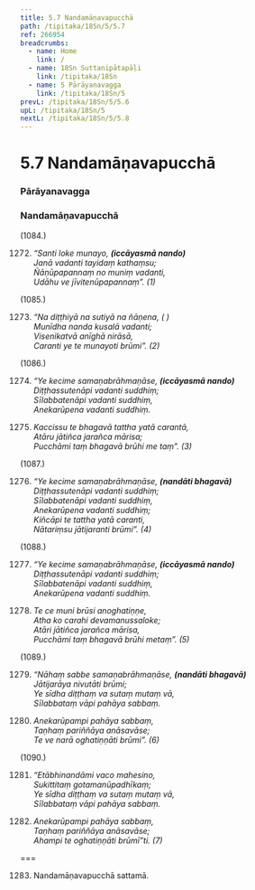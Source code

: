 ```yaml
---
title: 5.7 Nandamāṇavapucchā
path: /tipitaka/18Sn/5/5.7
ref: 266954
breadcrumbs:
  - name: Home
    link: /
  - name: 18Sn Suttanipātapāḷi
    link: /tipitaka/18Sn
  - name: 5 Pārāyanavagga
    link: /tipitaka/18Sn/5
prevL: /tipitaka/18Sn/5/5.6
upL: /tipitaka/18Sn/5
nextL: /tipitaka/18Sn/5/5.8
---
```


# 5.7 Nandamāṇavapucchā

### Pārāyanavagga

### Nandamāṇavapucchā

(1084.)

1272. _“Santi loke munayo, __(iccāyasmā nando)___  
_Janā vadanti tayidaṃ kathaṃsu;_  
_Ñāṇūpapannaṃ no muniṃ vadanti,_  
_Udāhu ve jīvitenūpapannaṃ”. (1)_  


(1085.)

1273. _“Na diṭṭhiyā na sutiyā na ñāṇena, ( )_  
_Munīdha nanda kusalā vadanti;_  
_Visenikatvā anīghā nirāsā,_  
_Caranti ye te munayoti brūmi”. (2)_  


(1086.)

1274. _“Ye kecime samaṇabrāhmaṇāse, __(iccāyasmā nando)___  
_Diṭṭhassutenāpi vadanti suddhiṃ;_  
_Sīlabbatenāpi vadanti suddhiṃ,_  
_Anekarūpena vadanti suddhiṃ._  


1275. _Kaccissu te bhagavā tattha yatā carantā,_  
_Atāru jātiñca jarañca mārisa;_  
_Pucchāmi taṃ bhagavā brūhi me taṃ”. (3)_  


(1087.)

1276. _“Ye kecime samaṇabrāhmaṇāse, __(nandāti bhagavā)___  
_Diṭṭhassutenāpi vadanti suddhiṃ;_  
_Sīlabbatenāpi vadanti suddhiṃ,_  
_Anekarūpena vadanti suddhiṃ;_  
_Kiñcāpi te tattha yatā caranti,_  
_Nātariṃsu jātijaranti brūmi”. (4)_  


(1088.)

1277. _“Ye kecime samaṇabrāhmaṇāse, __(iccāyasmā nando)___  
_Diṭṭhassutenāpi vadanti suddhiṃ;_  
_Sīlabbatenāpi vadanti suddhiṃ,_  
_Anekarūpena vadanti suddhiṃ._  


1278. _Te ce muni brūsi anoghatiṇṇe,_  
_Atha ko carahi devamanussaloke;_  
_Atāri jātiñca jarañca mārisa,_  
_Pucchāmi taṃ bhagavā brūhi metaṃ”. (5)_  


(1089.)

1279. _“Nāhaṃ sabbe samaṇabrāhmaṇāse, __(nandāti bhagavā)___  
_Jātijarāya nivutāti brūmi;_  
_Ye sīdha diṭṭhaṃ va sutaṃ mutaṃ vā,_  
_Sīlabbataṃ vāpi pahāya sabbaṃ._  


1280. _Anekarūpampi pahāya sabbaṃ,_  
_Taṇhaṃ pariññāya anāsavāse;_  
_Te ve narā oghatiṇṇāti brūmi”. (6)_  


(1090.)

1281. _“Etābhinandāmi vaco mahesino,_  
_Sukittitaṃ gotamanūpadhīkaṃ;_  
_Ye sīdha diṭṭhaṃ va sutaṃ mutaṃ vā,_  
_Sīlabbataṃ vāpi pahāya sabbaṃ._  


1282. _Anekarūpampi pahāya sabbaṃ,_  
_Taṇhaṃ pariññāya anāsavāse;_  
_Ahampi te oghatiṇṇāti brūmī”ti. (7)_  


===

1283. Nandamāṇavapucchā sattamā.




